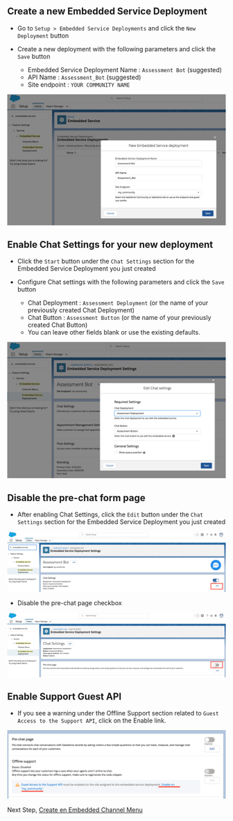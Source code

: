 ## Create a new Embedded Service Deployment

- Go to `Setup > Embedded Service Deployments` and click the `New Deployment` button
- Create a new deployment with the following parameters and click the `Save` button

    - Embedded Service Deployment Name : `Assessment Bot` (suggested)
    - API Name : `Assessment_Bot` (suggested)
    - Site endpoint : `YOUR COMMUNITY NAME`

![Embedded](/docs/images/embedded-service/snapin-create.png?raw=true)

## Enable Chat Settings for your new deployment

- Click the `Start` button under the `Chat Settings` section for the Embedded Service Deployment you just created
- Configure Chat settings with the following parameters and click the `Save` button

    - Chat Deployment : `Assessment Deployment` (or the name of your previously created Chat Deployment)
    - Chat Button : `Assessment Button` (or the name of your previously created Chat Button)
    - You can leave other fields blank or use the existing defaults.

![Embedded](/docs/images/embedded-service/snapin-chat-enabled.png?raw=true)

## Disable the pre-chat form page

- After enabling Chat Settings, click the `Edit` button under the `Chat Settings` section for the Embedded Service Deployment you just created

![Embedded](/docs/images/embedded-service/snapin-chat-button.png?raw=true)

- Disable the pre-chat page checkbox

![Embedded](/docs/images/embedded-service/snapin-disable-prechat.png?raw=true)

## Enable Support Guest API

- If you see a warning under the Offline Support section related to `Guest Access to the Support API`, click on the Enable link.

![Embedded](/docs/images/embedded-service/snapin-enable-guest-api.png?raw=true)


Next Step, [Create en Embedded Channel Menu](EmbeddedChatMenu.md)